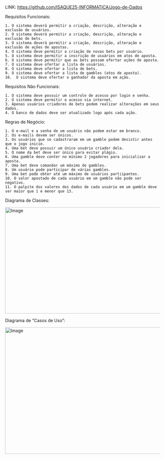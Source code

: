 LINK:        https://github.com/ISAQUE25-INFORMATICA/Jogo-de-Dados

Requisitos Funcionais: 

    1. O sistema deverá permitir a criação, descrição, alteração e exclusão de usuários.
    2. O sistema deverá permitir a criação, descrição, alteração e exclusão de bets.
    3. O sistema deverá permitir a criação, descrição, alteração e exclusão de ações de apostas.
    4. O sistema deve permitir a criação de novas bets por usuário.
    5. O sistema deve permitir a inscrição de usuários em atos de aposta.
    6. O sistema deve permitir que as bets possam ofertar ações de aposta.
    7. O sistema deve ofertar a lista de usuários.
    8. O sistema deve ofertar a lista de bets.
    9. O sistema deve ofertar a lista de gambles (atos de aposta).
    10.  O sistema deve ofertar o ganhador da aposta em ação.

Requisitos Não Funcionais:

    1. O sistema deve possuir um controle de acesso por login e senha.
    2. O sistema deve permitir o acesso via internet.
    3. Apenas usuários criadores de bets podem realizar alterações em seus dados.
    4. O banco de dados deve ser atualizado logo após cada ação.

Regras de Negócio:
       
    1. O e-mail e a senha de um usuário não podem estar em branco.
    2. Os e-mails devem ser únicos.
    3. Os usuários que se cadastraram em um gamble podem desistir antes que o jogo inicie.
    4. Uma bet deve possuir um único usuário criador dela.
    5. O nome da bet deve ser único para evitar plágio.
    6. Uma gamble deve conter no mínimo 2 jogadores para inicializar a aposta.
    7. Uma bet deve comandar um máximo de gambles.
    8. Um usuário pode participar de várias gambles.
    9. Uma bet pode obter até um máximo de usuários partiipantes.
    10. O valor apostado de cada usuário em um gamble não pode ser negativo.
    11. O palpite dos valores dos dados de cada usuário em um gamble deve ser maior que 1 e menor que 13. 
    
Diagrama de Classes:

<img width="561" height="345" alt="Image" src="https://github.com/user-attachments/assets/2e96bcb6-1b26-4881-b5a5-3d6a5b2d7606" />

Diagrama de “Casos de Uso”: 

<img width="1074" height="411" alt="Image" src="https://github.com/user-attachments/assets/19670d7b-c451-44d2-8bea-d9655f564fd5" />
